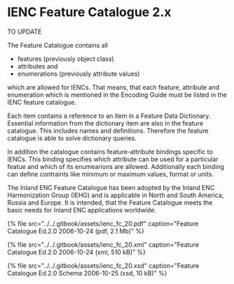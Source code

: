 # IENC Feature Catalogue 2.x

TO UPDATE

The Feature Catalogue contains all

* features \(previously object class\)
* attributes and
* enumerations \(previously attribute values\)

which are allowed for IENCs. That means, that each feature, attribute and enumeration which is mentioned in the Encoding Guide must be listed in the IENC feature catalogue.

Each item contains a reference to an item in a Feature Data Dictionary. Essential information from the dictionary item are also in the feature catalogue. This includes names and definitions. Therefore the feature catalogue is able to solve dictionary queries.

In addition the catalogue contains feature-attribute bindings specific to IENCs. This binding specifies which attribute can be used for a particular featue and which of its enumearions are allowed. Additionally each binding can define contraints like minimum or maximum values, format or units.

The Inland ENC Feature Catalogue has been adopted by the Inland ENC Harmonization Group \(IEHG\) and is applicable in North and South America, Russia and Europe. It is intended, that the Feature Catalogue meets the basic needs for Inland ENC applications worldwide.

{% file src="../../.gitbook/assets/ienc\_fc\_20.pdf" caption="Feature Catalogue Ed.2.0 2006-10-24 \(pdf, 2.1 Mb\)" %}

{% file src="../../.gitbook/assets/ienc\_fc\_20.xml" caption="Feature Catalogue Ed.2.0 2006-10-24 \(xml, 510 kB\)" %}

{% file src="../../.gitbook/assets/ienc\_fc\_20.xsd" caption="Feature Catalogue Ed.2.0 Schema 2006-10-25 \(xsd, 10 kB\)" %}



